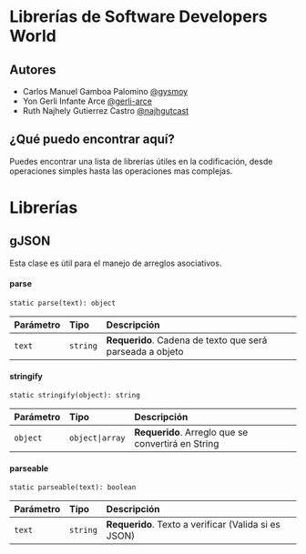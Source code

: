 
# Librerías de Software Developers World

## Autores

- Carlos Manuel Gamboa Palomino [@gysmoy](https://www.github.com/gysmoy)
- Yon Gerli Infante Arce [@gerli-arce](https://www.github.com/gerli-arce)
- Ruth Najhely Gutierrez Castro [@najhgutcast](https://www.github.com/najhgutcast)


## ¿Qué puedo encontrar aquí?

Puedes encontrar una lista de librerías útiles en la codificación, desde operaciones simples hasta las operaciones mas complejas.

# Librerías

## gJSON
Esta clase es útil para el manejo de arreglos asociativos.

#### parse

```
static parse(text): object
```

| Parámetro | Tipo            | Descripción                                               |
| :-------- | :-------------- | :-------------------------------------------------------- |
| `text`    | `string`        | **Requerido**. Cadena de texto que será parseada a objeto |

#### stringify

```
static stringify(object): string
```

| Parámetro | Tipo            | Descripción                                               |
| :-------- | :-------------- | :-------------------------------------------------------- |
| `object`  | `object\|array` | **Requerido**. Arreglo que se convertirá en String        |

#### parseable

```
static parseable(text): boolean
```

| Parámetro | Tipo            | Descripción                                               |
| :-------- | :-------------- | :-------------------------------------------------------- |
| `text`    | `string`        | **Requerido**. Texto a verificar (Valida si es JSON)      |
